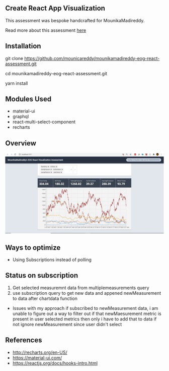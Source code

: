## Create React App Visualization

This assessment was bespoke handcrafted for MounikaMadireddy.

Read more about this assessment [here](https://react.eogresources.com)

## Installation
git clone https://github.com/mounicareddy/mounikamadireddy-eog-react-assessment.git

cd mounikamadireddy-eog-react-assessment.git

yarn install

## Modules Used

* material-ui
* graphql
* react-multi-select-component
* recharts

## Overview

<img src="./Dashboard.PNG"/>



## Ways to optimize
* Using Subscriptions instead of polling
## Status on subscription
1. Get selected measuremnt data from multiplemeasurements query
2. use subscription query to get new data and appened newMeasurement to data after chartdata function
* Issues with my approach
if subscribed to newMeasurement data, i am unable to figure out a way to filter out if that newMaesurement metric is present in user selected metrics then only i have to add that to data if not ignore newMeasurement since user didn't select



## References
* http://recharts.org/en-US/
* https://material-ui.com/
* https://reactjs.org/docs/hooks-intro.html

